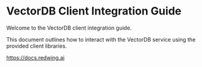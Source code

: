 # VectorDB Client Integration Guide

Welcome to the VectorDB client integration guide. 

This document outlines how to interact with the VectorDB service using the provided client libraries.

https://docs.redwing.ai